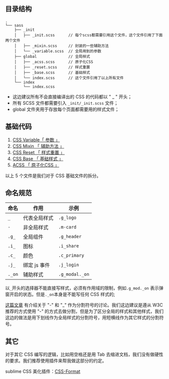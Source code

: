 ## 目录结构

```less
.
└── sass
    ├── _init
    │   ├── _init.scss      // 每个scss都需要引用这个文件，这个文件引用了下面两个文件
    │   ├── _mixin.scss     // 封装的一些辅助方法
    │   └── _variable.scss  // 全局用到的参数
    ├── global              // 全局样式
    │   ├── _acss.scss      // 原子化CSS
    │   ├── _reset.scss     // 样式重置
    │   ├── _base.scss      // 基础样式
    │   └── index.scss      // 这个文件引用了以上所有文件
    └── index
        └── index.scss
```

- 这边建议所有不会直接编译出的 CSS 的代码都以 " _ " 开头；
- 所有 SCSS 文件都需要引入 `_init/_init.scss` 文件；
- global 文件夹用于存放每个页面都需要用的样式文件；

## 基础代码

1. [CSS Variable「 参数 」](https://github.com/yued-fe/FE-BP/issues/1) 
2. [CSS Mixin 「 辅助方法 」](https://github.com/yued-fe/FE-BP/issues/2)
3. [CSS Reset 「 样式重置 」](https://github.com/yued-fe/FE-BP/issues/3)
4. [CSS Base 「 基础样式 」](https://github.com/yued-fe/FE-BP/issues/4)
5. [ACSS 「 原子化CSS 」](https://github.com/yued-fe/FE-BP/issues/5)

以上 5 个文件是我们对于 CSS 基础文件的拆分。

## 命名规范

| 命名 |  作用 | 示例
| ------ | ------ | ------ |
| `_`| 代表全局样式 | `.g_logo` |
| `-`| 非全局样式 | `.m-card` |
| `.g_`|  全局组件  | `.g_header` |
| `.i_` | 图标 | `.i_share` |
| `.c_` | 颜色 | `.c_primary` |
| `.j_` | 绑定 js 事件 | `.j_login` |
| `._on` | 辅助样式 | `.g_modal._on` |


以`_`开头的选择器不能直接写样式，必须有作用域的限制，例如`.g_mod._on` 表示弹窗开启的状态。但是`._on`本身是不能写任何 CSS 样式的;

[这篇文章](http://www.cnblogs.com/kaiye/archive/2011/06/13/3039046.html) 有介绍关于 "-" 和 "_" 作为分割符号的讨论。我们这边建议是遵从 W3C 推荐的方式使用 "-" 的方式去做分割，但是为了区分全局的样式和其他样式，我们这边的做法是用下划线作为全局样式的分割符号，用短横线作为其它样式的分割符号。

## 其它

对于其它 CSS 编写的逻辑，比如用空格还是用 Tab 去缩进文档，我们没有做硬性的要求。我们推荐使用插件来帮我做这部分的约定。

sublime CSS 美化插件：[CSS-Format](https://github.com/mutian/Sublime-CSS-Format)


